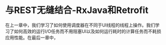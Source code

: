 # 与REST无缝结合-RxJava和Retrofit

在上一章中，我们学习了如何使用调度器在不同于UI线程的线程上操作。我们学习了如何高效的运行I/O任务而不用阻塞UI以及如何运行耗时的计算任务而不耗损应用性能。在最后一章中，